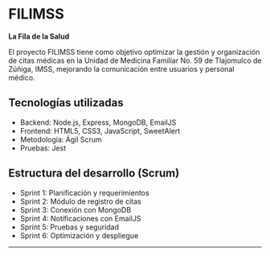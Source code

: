 # FILIMSS   
**La Fila de la Salud**

El proyecto FILIMSS tiene como objetivo optimizar la gestión y organización de citas médicas en la Unidad de Medicina Familiar No. 59 de Tlajomulco de Zúñiga, IMSS, mejorando la comunicación entre usuarios y personal médico.



##  Tecnologías utilizadas
- Backend: Node.js, Express, MongoDB, EmailJS  
- Frontend: HTML5, CSS3, JavaScript, SweetAlert  
- Metodología: Ágil Scrum  
- Pruebas: Jest  



##  Estructura del desarrollo (Scrum)
- Sprint 1: Planificación y requerimientos  
- Sprint 2: Módulo de registro de citas  
- Sprint 3: Conexión con MongoDB  
- Sprint 4: Notificaciones con EmailJS  
- Sprint 5: Pruebas y seguridad  
- Sprint 6: Optimización y despliegue  

---

